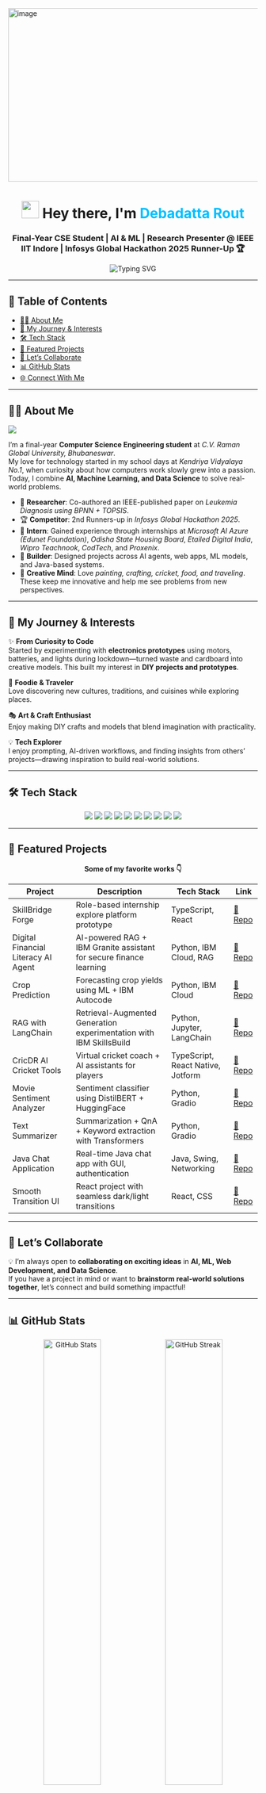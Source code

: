 <img width="1400" height="350" alt="image" src="https://github.com/user-attachments/assets/0990735d-5214-427c-bda1-dc429b325500" />

<!-- Profile Header -->
<h1 align="center">
  <img src="https://media.giphy.com/media/hvRJCLFzcasrR4ia7z/giphy.gif" width="35"> 
  Hey there, I'm <span style="color:#00BFFF;">Debadatta Rout</span> 
</h1>

<h3 align="center">
  Final-Year CSE Student | AI & ML | Research Presenter @ IEEE IIT Indore | Infosys Global Hackathon 2025 Runner-Up 🏆
</h3>

<p align="center">
  <img src="https://readme-typing-svg.herokuapp.com?font=Fira+Code&size=20&pause=1000&center=true&vCenter=true&width=600&lines=AI+%26+ML+Enthusiast;Full-stack+Developer;Data+Science+Practitioner;Electronics+DIY+Maker;Continuous+Learner" alt="Typing SVG" />
</p>

---

## 📑 Table of Contents  
- [👨‍💻 About Me](#-about-me)  
- [🚀 My Journey & Interests](#-my-journey--interests)  
- [🛠️ Tech Stack](#️-tech-stack)  
- [📂 Featured Projects](#-featured-projects)  
- [🤝 Let’s Collaborate](#-lets-collaborate)  
- [📊 GitHub Stats](#-github-stats)  
- [🌐 Connect With Me](#-connect-with-me)  

---

## 👨‍💻 About Me  

<a href="https://dazzling-parfait-1076ae.netlify.app" target="_blank">
  <img src="https://img.shields.io/badge/Debadatta%20Rout-00BFFF?style=for-the-badge&logo=firefox&logoColor=white" />
</a>  

I’m a final-year **Computer Science Engineering student** at *C.V. Raman Global University, Bhubaneswar*.  
My love for technology started in my school days at *Kendriya Vidyalaya No.1*, when curiosity about how computers work slowly grew into a passion. Today, I combine **AI, Machine Learning, and Data Science** to solve real-world problems.  

- 📖 **Researcher**: Co-authored an IEEE-published paper on *Leukemia Diagnosis using BPNN + TOPSIS*.  
- 🏆 **Competitor**: 2nd Runners-up in *Infosys Global Hackathon 2025*.  
- 💼 **Intern**: Gained experience through internships at *Microsoft AI Azure (Edunet Foundation)*, *Odisha State Housing Board*, *Etailed Digital India*, *Wipro Teachnook*, *CodTech*, and *Proxenix*.  
- 🔧 **Builder**: Designed projects across AI agents, web apps, ML models, and Java-based systems.  
- 🎨 **Creative Mind**: Love *painting, crafting, cricket, food, and traveling*. These keep me innovative and help me see problems from new perspectives.  


---

## 🚀 My Journey & Interests  

✨ **From Curiosity to Code**  
Started by experimenting with **electronics prototypes** using motors, batteries, and lights during lockdown—turned waste and cardboard into creative models. This built my interest in **DIY projects and prototypes**.  

🍲 **Foodie & Traveler**  
Love discovering new cultures, traditions, and cuisines while exploring places.  

🎭 **Art & Craft Enthusiast**  
Enjoy making DIY crafts and models that blend imagination with practicality.  

💡 **Tech Explorer**  
I enjoy prompting, AI-driven workflows, and finding insights from others’ projects—drawing inspiration to build real-world solutions.  

---

## 🛠️ Tech Stack  

<p align="center">
  <a href="https://www.python.org/" target="_blank"><img src="https://img.shields.io/badge/Python-3776AB?style=for-the-badge&logo=python&logoColor=white" /></a>
  <a href="https://www.java.com/" target="_blank"><img src="https://img.shields.io/badge/Java-007396?style=for-the-badge&logo=java&logoColor=white" /></a>
  <a href="https://isocpp.org/" target="_blank"><img src="https://img.shields.io/badge/C%2B%2B-00599C?style=for-the-badge&logo=c%2B%2B&logoColor=white" /></a>
  <a href="https://developer.mozilla.org/en-US/docs/Web/JavaScript" target="_blank"><img src="https://img.shields.io/badge/JavaScript-F7DF1E?style=for-the-badge&logo=javascript&logoColor=black" /></a>
  <a href="https://www.typescriptlang.org/" target="_blank"><img src="https://img.shields.io/badge/TypeScript-3178C6?style=for-the-badge&logo=typescript&logoColor=white" /></a>
  <a href="https://developer.mozilla.org/en-US/docs/Glossary/HTML5" target="_blank"><img src="https://img.shields.io/badge/HTML5-E34F26?style=for-the-badge&logo=html5&logoColor=white" /></a>
  <a href="https://developer.mozilla.org/en-US/docs/Web/CSS" target="_blank"><img src="https://img.shields.io/badge/CSS3-1572B6?style=for-the-badge&logo=css3&logoColor=white" /></a>
  <a href="https://www.mysql.com/" target="_blank"><img src="https://img.shields.io/badge/MySQL-4479A1?style=for-the-badge&logo=mysql&logoColor=white" /></a>
  <a href="https://www.mongodb.com/" target="_blank"><img src="https://img.shields.io/badge/MongoDB-4EA94B?style=for-the-badge&logo=mongodb&logoColor=white" /></a>
  <a href="https://www.oracle.com/" target="_blank"><img src="https://img.shields.io/badge/Oracle-F80000?style=for-the-badge&logo=oracle&logoColor=white" /></a>
</p>


---

## 📂 Featured Projects  

<p align="center">
  <b>Some of my favorite works 👇</b>
</p>

<div align="center">

| Project | Description | Tech Stack | Link |
|---------|-------------|------------|------|
| SkillBridge Forge | Role-based internship explore platform prototype | TypeScript, React | [🔗 Repo](https://github.com/Debadatta22/skillbridge-forge) |
| Digital Financial Literacy AI Agent | AI-powered RAG + IBM Granite assistant for secure finance learning | Python, IBM Cloud, RAG | [🔗 Repo](https://github.com/Debadatta22/Digital-Financial-Literacy-By-Debadatta) |
| Crop Prediction | Forecasting crop yields using ML + IBM Autocode | Python, IBM Cloud | [🔗 Repo](https://github.com/Debadatta22/Crop-Prediction-using-Autocode) |
| RAG with LangChain | Retrieval-Augmented Generation experimentation with IBM SkillsBuild | Python, Jupyter, LangChain | [🔗 Repo](https://github.com/Debadatta22/RAG_with_Langchain) |
| CricDR AI Cricket Tools | Virtual cricket coach + AI assistants for players | TypeScript, React Native, Jotform | [🔗 Repo](https://github.com/Debadatta22/CricDR-Coach---AI-Powered-Cricket-Training-Dashboard) |
| Movie Sentiment Analyzer | Sentiment classifier using DistilBERT + HuggingFace | Python, Gradio | [🔗 Repo](https://github.com/Debadatta22/Movie_sentiments_analysis) |
| Text Summarizer | Summarization + QnA + Keyword extraction with Transformers | Python, Gradio | [🔗 Repo](https://github.com/Debadatta22/Text-Summarizer) |
| Java Chat Application | Real-time Java chat app with GUI, authentication | Java, Swing, Networking | [🔗 Repo](https://github.com/Debadatta22/Java-Chat-Application) |
| Smooth Transition UI | React project with seamless dark/light transitions | React, CSS | [🔗 Repo](https://github.com/Debadatta22/Smooth-Transition) |

</div>

---

## 🤝 Let’s Collaborate  

💡 I’m always open to **collaborating on exciting ideas** in **AI, ML, Web Development, and Data Science**.  
If you have a project in mind or want to **brainstorm real-world solutions together**, let’s connect and build something impactful!  

---

## 📊 GitHub Stats  

<p align="center">
  <img src="https://github-readme-stats.vercel.app/api?username=Debadatta22&show_icons=true&theme=dark&hide_border=true" alt="GitHub Stats" width="48%" />
  <img src="https://github-readme-streak-stats.herokuapp.com/?user=Debadatta22&theme=dark&hide_border=true" alt="GitHub Streak" width="48%" />
</p>
<p align="center">
  <img src="https://github-readme-stats.vercel.app/api/top-langs/?username=Debadatta22&layout=compact&theme=dark&hide_border=true" alt="Top Languages" />
</p>

---

## 🌐 Connect With Me  

<p align="center">
  <a href="mailto:routdebadatta22@gmail.com"><img src="https://img.shields.io/badge/Gmail-D14836?style=for-the-badge&logo=gmail&logoColor=white" /></a>
  <a href="https://www.linkedin.com/in/debadatta-rout-454935341"><img src="https://img.shields.io/badge/LinkedIn-0077B5?style=for-the-badge&logo=linkedin&logoColor=white" /></a>
  <a href="https://www.instagram.com/debadatta22rout"><img src="https://img.shields.io/badge/Instagram-E4405F?style=for-the-badge&logo=instagram&logoColor=white" /></a>
  <a href="https://dazzling-parfait-1076ae.netlify.app/"><img src="https://img.shields.io/badge/Portfolio-FF7139?style=for-the-badge&logo=firefox&logoColor=white" /></a>
  <a href="https://www.credly.com/users/debadatta-rout.6d68c474"><img src="https://img.shields.io/badge/Credly-FF6C2C?style=for-the-badge&logo=credly&logoColor=white" /></a>

  
  <img width="815" height="828" alt="image" src="https://github.com/user-attachments/assets/64379694-e6f5-4aae-a331-f9cb4b584796" />




</p>

---

<p align="center">
  <img src="https://media.giphy.com/media/xT0xeJpnrWC4XWblEk/giphy.gif" width="180" alt="Keep Building" />
</p>
<p align="center">✨ Keep learning, keep building, keep growing.</p>
